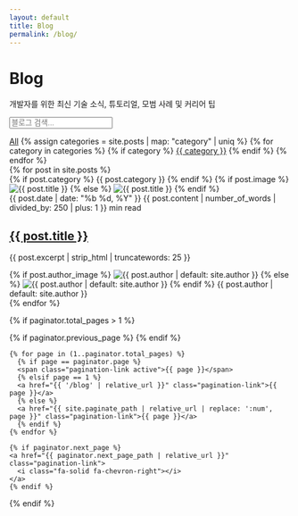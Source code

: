 ```yaml
---
layout: default
title: Blog
permalink: /blog/
---
```


<div class="blog-header">
  <div class="container">
    <h1 class="blog-title">Blog</h1>
    <p class="blog-description">개발자를 위한 최신 기술 소식, 튜토리얼, 모범 사례 및 커리어 팁</p>
  </div>
</div>

<div class="container">
  <!-- Search Bar -->
  <div class="search-container">
    <form class="search-form" action="#" method="get">
      <span class="search-form-icon">
        <i class="fa-solid fa-magnifying-glass"></i>
      </span>
      <input type="search" class="form-control search-input" placeholder="블로그 검색..." aria-label="Search blog posts">
    </form>
    <div class="search-results" style="display: none;"></div>
  </div>

  <!-- Featured Categories -->
  <div class="tag-cloud mb-8">
    <a href="{{ '/blog' | relative_url }}" class="tag-cloud-item">All</a>
    {% assign categories = site.posts | map: "category" | uniq %}
    {% for category in categories %}
      {% if category %}
      <a href="{{ '/blog?category=' | append: category | relative_url }}" class="tag-cloud-item">{{ category }}</a>
      {% endif %}
    {% endfor %}
  </div>

  <!-- Blog Posts -->
  <div class="post-list">
    {% for post in site.posts %}
    <article class="post-card card">
      <div class="post-card-image-container">
        {% if post.category %}
        <span class="post-card-category">{{ post.category }}</span>
        {% endif %}
        {% if post.image %}
        <img src="{{ post.image | relative_url }}" alt="{{ post.title }}" class="post-card-image">
        {% else %}
        <img src="{{ '/assets/images/default-post.jpg' | relative_url }}" alt="{{ post.title }}" class="post-card-image">
        {% endif %}
      </div>
      <div class="post-card-content">
        <div class="post-card-meta">
          <span class="post-card-date">
            <i class="fa-regular fa-calendar"></i> {{ post.date | date: "%b %d, %Y" }}
          </span>
          <span class="post-card-read-time">{{ post.content | number_of_words | divided_by: 250 | plus: 1 }} min read</span>
        </div>
        <h2 class="post-card-title">
          <a href="{{ post.url | relative_url }}">{{ post.title }}</a>
        </h2>
        <p class="post-card-excerpt">{{ post.excerpt | strip_html | truncatewords: 25 }}</p>
        <div class="post-card-author">
          {% if post.author_image %}
          <img src="{{ post.author_image | relative_url }}" alt="{{ post.author | default: site.author }}" class="post-card-author-avatar">
          {% else %}
          <img src="{{ '/assets/images/default-avatar.jpg' | relative_url }}" alt="{{ post.author | default: site.author }}" class="post-card-author-avatar">
          {% endif %}
          <span class="post-card-author-name">{{ post.author | default: site.author }}</span>
        </div>
      </div>
    </article>
    {% endfor %}
  </div>

  <!-- Pagination -->
  {% if paginator.total_pages > 1 %}
  <div class="pagination">
    {% if paginator.previous_page %}
    <a href="{{ paginator.previous_page_path | relative_url }}" class="pagination-link">
      <i class="fa-solid fa-chevron-left"></i>
    </a>
    {% endif %}
    
    {% for page in (1..paginator.total_pages) %}
      {% if page == paginator.page %}
      <span class="pagination-link active">{{ page }}</span>
      {% elsif page == 1 %}
      <a href="{{ '/blog' | relative_url }}" class="pagination-link">{{ page }}</a>
      {% else %}
      <a href="{{ site.paginate_path | relative_url | replace: ':num', page }}" class="pagination-link">{{ page }}</a>
      {% endif %}
    {% endfor %}
    
    {% if paginator.next_page %}
    <a href="{{ paginator.next_page_path | relative_url }}" class="pagination-link">
      <i class="fa-solid fa-chevron-right"></i>
    </a>
    {% endif %}
  </div>
  {% endif %}
</div> 